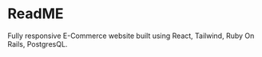 # ReadME

Fully responsive E-Commerce website built using React, Tailwind, Ruby On Rails, PostgresQL.
